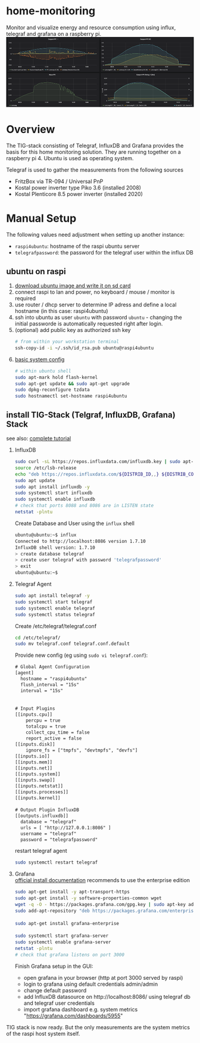 # home-monitoring
Monitor and visualize energy and resource consumption using influx, telegraf and grafana on a raspberry pi.
![grafana dashboard screenshot](images/screenshot.png)
# Overview
The TIG-stack consisting of Telegraf, InfluxDB and Grafana provides the basis for this home monitoring solution.
They are running together on a raspberry pi 4.
Ubuntu is used as operating system.

Telegraf is used to gather the measurements from the following sources
* FritzBox via TR-094 / Universal PnP
* Kostal power inverter type Piko 3.6 (installed 2008)
* Kostal Plenticore 8.5 power inverter (installed 2020)

# Manual Setup
The following values need adjustment when setting up another instance:
* `raspi4ubuntu`: hostname of the raspi ubuntu server 
* `telegrafpassword`: the password for the telegraf user within the influx DB

## ubuntu on raspi
1. [download ubuntu image and write it on sd card](https://ubuntu.com/download/raspberry-pi/thank-you?version=18.04.4&architecture=arm64+raspi3)
1. connect raspi to lan and power, no keyboard / mouse / monitor is required 
1. use router / dhcp server to determine IP adress and define a local hostname (in this case: raspi4ubuntu)
1. ssh into ubuntu as user `ubuntu` with password `ubuntu` - changing the initial passworde is automatically requested right after login.
1. (optional) add public key as authorized ssh key
    ``` bash
    # from within your workstation terminal
    ssh-copy-id -i ~/.ssh/id_rsa.pub ubuntu@raspi4ubuntu
    ```
1. [basic system config](https://jamesachambers.com/raspberry-pi-ubuntu-server-18-04-2-installation-guide/) 
    ``` bash
    # within ubuntu shell
    sudo apt-mark hold flash-kernel
    sudo apt-get update && sudo apt-get upgrade
    sudo dpkg-reconfigure tzdata
    sudo hostnamectl set-hostname raspi4ubuntu
    ```

## install TIG-Stack (Telgraf, InfluxDB, Grafana) Stack
see also: [complete  tutorial](https://www.howtoforge.com/tutorial/how-to-install-tig-stack-telegraf-influxdb-and-grafana-on-ubuntu-1804/)
1. InfluxDB
    ``` bash
    sudo curl -sL https://repos.influxdata.com/influxdb.key | sudo apt-key add -
    source /etc/lsb-release
    echo "deb https://repos.influxdata.com/${DISTRIB_ID,,} ${DISTRIB_CODENAME} stable" | sudo tee /etc/apt/sources.list.d/influxdb.list
    sudo apt update
    sudo apt install influxdb -y
    sudo systemctl start influxdb
    sudo systemctl enable influxdb
    # check that ports 8088 and 8086 are in LISTEN state
    netstat -plntu
    ```
    Create Database and User using the `influx` shell
    ```bash
    ubuntu@ubuntu:~$ influx
    Connected to http://localhost:8086 version 1.7.10
    InfluxDB shell version: 1.7.10
    > create database telegraf
    > create user telegraf with password 'telegrafpassword'
    > exit
    ubuntu@ubuntu:~$ 
    ```

1. Telegraf Agent
    ``` bash
    sudo apt install telegraf -y
    sudo systemctl start telegraf
    sudo systemctl enable telegraf
    sudo systemctl status telegraf
    ```
    
    Create /etc/telegraf/telegraf.conf
    ``` bash
    cd /etc/telegraf/
    sudo mv telegraf.conf telegraf.conf.default
    ```
    Provide new config (eg using `sudo vi telegraf.conf`):
    ``` 
    # Global Agent Configuration
    [agent]
      hostname = "raspi4ubuntu"
      flush_interval = "15s"
      interval = "15s"
    
    
    # Input Plugins
    [[inputs.cpu]]
        percpu = true
        totalcpu = true
        collect_cpu_time = false
        report_active = false
    [[inputs.disk]]
        ignore_fs = ["tmpfs", "devtmpfs", "devfs"]
    [[inputs.io]]
    [[inputs.mem]]
    [[inputs.net]]
    [[inputs.system]]
    [[inputs.swap]]
    [[inputs.netstat]]
    [[inputs.processes]]
    [[inputs.kernel]]
    
    # Output Plugin InfluxDB
    [[outputs.influxdb]]
      database = "telegraf"
      urls = [ "http://127.0.0.1:8086" ]
      username = "telegraf"
      password = "telegrafpassword"
    ```
    restart telegraf agent
    ``` bash
    sudo systemctl restart telegraf
    ```
3. Grafana    
    [official install documentation](https://grafana.com/docs/grafana/latest/installation/debian/) recommends to use the enterprise edition 
    ``` bash
    sudo apt-get install -y apt-transport-https
    sudo apt-get install -y software-properties-common wget
    wget -q -O - https://packages.grafana.com/gpg.key | sudo apt-key add -
    sudo add-apt-repository "deb https://packages.grafana.com/enterprise/deb stable main"
    
    sudo apt-get install grafana-enterprise
    
    sudo systemctl start grafana-server
    sudo systemctl enable grafana-server
    netstat -plntu
    # check that grafana listens on port 3000
    ```
    Finish Grafana setup in the GUI:
    * open grafana in your browser (http at port 3000 served by raspi)
    * login to grafana using default credentials admin/admin
    * change default password
    * add InfluxDB datasource on http://localhost:8086/ using telegraf db and telegraf user credentials
    * import grafana dashboard e.g. system metrics "https://grafana.com/dashboards/5955"

TIG stack is now ready.
But the only measurements are the system metrics of the raspi host system itself.
